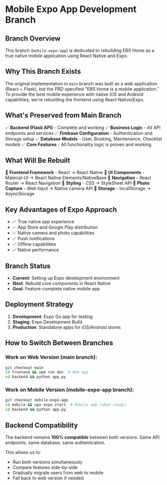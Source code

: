 # Mobile Expo App Development Branch

## Branch Overview
This branch (`mobile-expo-app`) is dedicated to rebuilding EBS Home as a true native mobile application using React Native and Expo.

## Why This Branch Exists
The original implementation in `main` branch was built as a web application (React + Flask), but the PRD specified "EBS Home is a mobile application." To provide the best mobile experience with native iOS and Android capabilities, we're rebuilding the frontend using React Native/Expo.

## What's Preserved from Main Branch
✅ **Backend (Flask API)** - Complete and working
✅ **Business Logic** - All API endpoints and services
✅ **Firebase Configuration** - Authentication and Storage setup
✅ **Database Models** - User, Booking, Maintenance, Checklist models
✅ **Core Features** - All functionality logic is proven and working

## What Will Be Rebuilt
🔄 **Frontend Framework** - React → React Native
🔄 **UI Components** - Material-UI → React Native Elements/NativeBase
🔄 **Navigation** - React Router → React Navigation
🔄 **Styling** - CSS → StyleSheet API
🔄 **Photo Capture** - Web input → Native camera API
🔄 **Storage** - localStorage → AsyncStorage

## Key Advantages of Expo Approach
- ✅ True native app experience
- ✅ App Store and Google Play distribution
- ✅ Native camera and photo capabilities
- ✅ Push notifications
- ✅ Offline capabilities
- ✅ Native performance

## Branch Status
- **Current**: Setting up Expo development environment
- **Next**: Rebuild core components in React Native
- **Goal**: Feature-complete native mobile app

## Deployment Strategy
1. **Development**: Expo Go app for testing
2. **Staging**: Expo Development Build
3. **Production**: Standalone apps for iOS/Android stores

## How to Switch Between Branches

### Work on Web Version (main branch):
```bash
git checkout main
cd frontend && npm run dev  # Web app
cd backend && python app.py
```

### Work on Mobile Version (mobile-expo-app branch):
```bash
git checkout mobile-expo-app
cd mobile && npx expo start  # Mobile app (when ready)
cd backend && python app.py
```

## Backend Compatibility
The backend remains **100% compatible** between both versions. Same API endpoints, same database, same authentication.

This allows us to:
- Run both versions simultaneously
- Compare features side-by-side
- Gradually migrate users from web to mobile
- Fall back to web version if needed